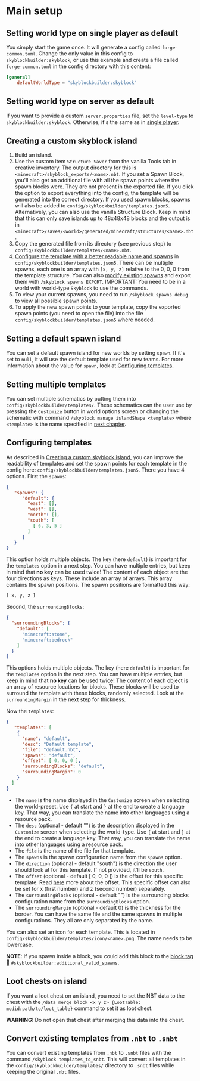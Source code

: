 # Main setup
## Setting world type on single player as default
You simply start the game once. It will generate a config called `forge-common.toml`. Change the only value in this
config to `skyblockbuilder:skyblock`, or use this example and create a file called `forge-common.toml` in the
config directory with this content:
```toml
[general]
	defaultWorldType = "skyblockbuilder:skyblock"
```

## Setting world type on server as default
If you want to provide a custom `server.properties` file, set the `level-type` to `skyblockbuilder:skyblock`.
Otherwise, it's the same as in [single player](#setting-world-type-on-single-player-as-default).

## Creating a custom skyblock island
1. Build an island.
2. Use the custom item `Structure Saver` from the vanilla Tools tab in creative inventory. The output directory for this
   is `<minecraft>/skyblock_exports/<name>.nbt`. If you set a Spawn Block, you'll also get an additional file with all
   the spawn points where the spawn blocks were. They are not present in the exported file. If you click the option to
   export everything into the config, the template will be generated into the correct directory. If you used spawn 
   blocks, spawns will also be added to `config/skyblockbuilder/templates.json5`.
   Alternatively, you can also use the vanilla Structure Block. Keep in mind that this can only save islands up to 
   48x48x48 blocks and the output is in `<minecraft>/saves/<world>/generated/minecraft/structures/<name>.nbt`.
3. Copy the generated file from its directory (see previous step) to `config/skyblockbuilder/templates/<name>.nbt`.
4. [Configure the template with a better readable name and spawns](#configuring-templates) in
   `config/skyblockbuilder/templates.json5`. There can be multiple spawns, each one is an array with `[x, y, z]`
   relative to the 0, 0, 0 from the template structure. You can also
   [modify existing spawns](../user/user.md#modify-spawns) and export them with `/skyblock spawns EXPORT`.
   IMPORTANT: You need to be in a world with world-type `Skyblock` to use the commands.
5. To view your current spawns, you need to run `/skyblock spawns debug` to view all possible spawn points.
6. To apply the new spawn points to your template, copy the exported spawn points (you need to open the file) into the
   file `config/skyblockbuilder/templates.json5` where needed.

## Setting a default spawn island
You can set a default spawn island for new worlds by setting `spawn`. If it's set to `null`, it will use the default
template used for new teams. For more information about the value for `spawn`, look at 
[Configuring templates](#configuring-templates).

## Setting multiple templates
You can set multiple schematics by putting them into `config/skyblockbuilder/templates/`. These schematics can the user 
use by pressing the `Customize` button in world options screen or changing the schematic with command 
`/skyblock manage islandShape <template>` where `<template>` is the name specified in 
[next chapter](#configuring-templates).

## Configuring templates
As described in [Creating a custom skyblock island](#creating-a-custom-skyblock-island), you can improve the readability
of templates and set the spawn points for each template in the config here: `config/skyblockbuilder/templates.json5`.
There you have 4 options. First the `spawns`:
```json
{
   "spawns": {
      "default": {
        "east": [],
        "west": [],
        "north": [],
        "south": [
          [ 6, 3, 5 ]
        ]
      }
   }
}
```
This option holds multiple objects. The key (here `default`) is important for the `templates` option in a next step.
You can have multiple entries, but keep in mind that **no key** can be used twice! The content of each object are the
four directions as keys. These include an array of arrays. This array contains the spawn positions. The spawn positions 
are formatted this way:
```
[ x, y, z ]
```

Second, the `surroundingBlocks`:
```json
{
  "surroundingBlocks": {
    "default": [
      "minecraft:stone",
      "minecraft:bedrock"
    ]
  }
}
```
This options holds multiple objects. The key (here `default`) is important for the `templates` option in the next step.
You can have multiple entries, but keep in mind that **no key** can be used twice! The content of each object is an
array of resource locations for blocks. These blocks will be used to surround the template with these blocks, randomly
selected. Look at the `surroundingMargin` in the next step for thickness.

Now the `templates`:
```json
{
   "templates": [
    {
      "name": "default",
      "desc": "Default template",
      "file": "default.nbt",
      "spawns": "default",
      "offset": [ 0, 0, 0 ],
      "surroundingBlocks": "default",
      "surroundingMargin": 0
    }
  ]
}
```

- The `name` is the name displayed in the `Customize` screen when selecting the world-preset. Use `{` at start and `}`
  at the end to create a language key. That way, you can translate the name into other languages using a resource pack.
- The `desc` (optional - default "") is the description displayed in the `Customize` screen when selecting the world-type.
  Use `{` at start and `}` at the end to create a language key. That way, you can translate the name into other
  languages using a resource pack.
- The `file` is the name of the file for that template.
- The `spawns` is the spawn configuration name from the `spawns` option.
- The `direction` (optional - default "south") is the direction the user should look at for this template. If not 
  provided, it'll be `south`.
- The `offset` (optional - default [ 0, 0, 0 ]) is the offset for this specific template. Read 
  [here](../config/world.md#offset) more about the offset. This specific offset can also be set for x (first number) 
  and z (second number) separately.
- The `surroundingBlocks` (optional - default "") is the surrounding blocks configuration name from the 
  `surroundingBlocks` option.
- The `surroundingMargin` (optional - default 0) is the thickness for the border.
You can have the same file and the same spawns in multiple configurations. They all are only separated by the name.

You can also set an icon for each template. This is located in `config/skyblockbuilder/templates/icon/<name>.png`. The
name needs to be lowercase.

**NOTE**: If you spawn inside a block, you could add this block to the 
[block tag 🔗](https://minecraft.fandom.com/wiki/Tutorials/Creating_a_data_pack#Tags) 
`#skyblockbuilder:additional_valid_spawns`.

## Loot chests on island
If you want a loot chest on an island, you need to set the NBT data to the chest with the `/data merge block <x y z>
{LootTable: modid:path/to/loot_table}` command to set it as loot chest.

**WARNING**! Do not open that chest after merging this data into the chest.

## Convert existing templates from `.nbt` to `.snbt`
You can convert existing templates from `.nbt` to `.snbt` files with the command `/skyblock templates_to_snbt`. This
will convert all templates in the `config/skyblockbuilder/templates/` directory to `.snbt` files while keeping the
original `.nbt` files.
